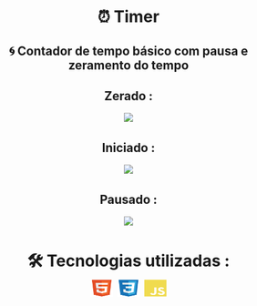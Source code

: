 <div align="center">
<h1> ⏰ Timer
<h2> 🌀 Contador de tempo básico com pausa e zeramento do tempo
  
  <h2>Zerado : </h2>
<img src="https://user-images.githubusercontent.com/71889483/138099394-5271d965-478c-4552-bd4b-66b8ccda242a.png">
  
  <h2>Iniciado : </h2>
<img src="https://user-images.githubusercontent.com/71889483/138100405-17419b8a-e96d-4a72-a92a-4c1eb6f524b1.png">

  <h2>Pausado : </h2>
<img src="https://user-images.githubusercontent.com/71889483/138100646-bb10e774-54d5-4df2-bd2c-b23f20de29ad.png">

  <h1> 🛠 Tecnologias utilizadas : <br>
  <img align="center" alt="Hashimoto-HTML" height="30" width="40" src="https://raw.githubusercontent.com/devicons/devicon/master/icons/html5/html5-original.svg">
  <img align="center" alt="Hashimoto-CSS" height="30" width="40" src="https://raw.githubusercontent.com/devicons/devicon/master/icons/css3/css3-original.svg">
  <img align="center" alt="Hashimoto-JS" height="30" width="40" src="https://raw.githubusercontent.com/devicons/devicon/master/icons/javascript/javascript-plain.svg">
</div>
